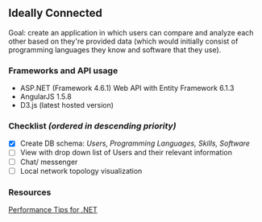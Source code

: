 ## Ideally Connected
Goal: create an application in which users can compare and analyze each other based on they're provided data (which would initially consist of programming languages they know and software that they use). 

### Frameworks and API usage
- ASP.NET (Framework 4.6.1) Web API with Entity Framework 6.1.3
- AngularJS 1.5.8
- D3.js (latest hosted version)

### Checklist *(ordered in descending priority)*
- [x] Create DB schema: *Users, Programming Languages, Skills, Software*
- [ ] View with drop down list of Users and their relevant information
- [ ] Chat/ messenger
- [ ] Local network topology visualization

### Resources
[Performance Tips for .NET](https://msdn.microsoft.com/en-us/library/ms973839.aspx)
